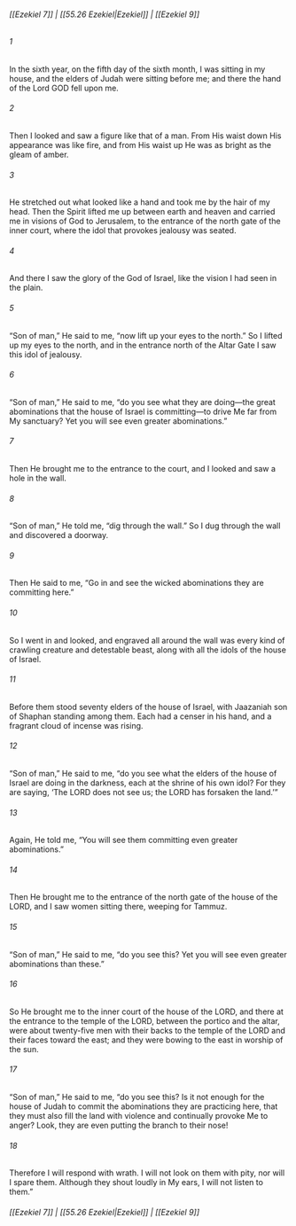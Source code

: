 
###### [[Ezekiel 7]] | [[55.26 Ezekiel|Ezekiel]] | [[Ezekiel 9]]

###### 1
In the sixth year, on the fifth day of the sixth month, I was sitting in my house, and the elders of Judah were sitting before me; and there the hand of the Lord GOD fell upon me.
###### 2
Then I looked and saw a figure like that of a man. From His waist down His appearance was like fire, and from His waist up He was as bright as the gleam of amber.
###### 3
He stretched out what looked like a hand and took me by the hair of my head. Then the Spirit lifted me up between earth and heaven and carried me in visions of God to Jerusalem, to the entrance of the north gate of the inner court, where the idol that provokes jealousy was seated.
###### 4
And there I saw the glory of the God of Israel, like the vision I had seen in the plain.
###### 5
“Son of man,” He said to me, “now lift up your eyes to the north.” So I lifted up my eyes to the north, and in the entrance north of the Altar Gate I saw this idol of jealousy.
###### 6
“Son of man,” He said to me, “do you see what they are doing—the great abominations that the house of Israel is committing—to drive Me far from My sanctuary? Yet you will see even greater abominations.”
###### 7
Then He brought me to the entrance to the court, and I looked and saw a hole in the wall.
###### 8
“Son of man,” He told me, “dig through the wall.” So I dug through the wall and discovered a doorway.
###### 9
Then He said to me, “Go in and see the wicked abominations they are committing here.”
###### 10
So I went in and looked, and engraved all around the wall was every kind of crawling creature and detestable beast, along with all the idols of the house of Israel.
###### 11
Before them stood seventy elders of the house of Israel, with Jaazaniah son of Shaphan standing among them. Each had a censer in his hand, and a fragrant cloud of incense was rising.
###### 12
“Son of man,” He said to me, “do you see what the elders of the house of Israel are doing in the darkness, each at the shrine of his own idol? For they are saying, ‘The LORD does not see us; the LORD has forsaken the land.’”
###### 13
Again, He told me, “You will see them committing even greater abominations.”
###### 14
Then He brought me to the entrance of the north gate of the house of the LORD, and I saw women sitting there, weeping for Tammuz.
###### 15
“Son of man,” He said to me, “do you see this? Yet you will see even greater abominations than these.”
###### 16
So He brought me to the inner court of the house of the LORD, and there at the entrance to the temple of the LORD, between the portico and the altar, were about twenty-five men with their backs to the temple of the LORD and their faces toward the east; and they were bowing to the east in worship of the sun.
###### 17
“Son of man,” He said to me, “do you see this? Is it not enough for the house of Judah to commit the abominations they are practicing here, that they must also fill the land with violence and continually provoke Me to anger? Look, they are even putting the branch to their nose!
###### 18
Therefore I will respond with wrath. I will not look on them with pity, nor will I spare them. Although they shout loudly in My ears, I will not listen to them.”

###### [[Ezekiel 7]] | [[55.26 Ezekiel|Ezekiel]] | [[Ezekiel 9]]

